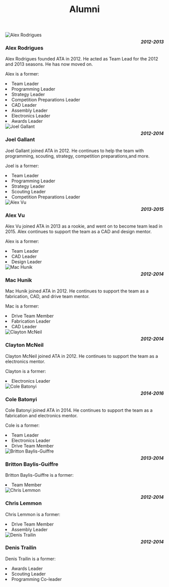 ﻿---
layout: team 
title: Alumni 
---
<main role="main">
      <div class="album py-4">
        <div class="container">
          <div class="row">
            <div class="col-md-4">
              <div class="card mb-4 box-shadow">
				<img class="img-fluid" alt="Alex Rodrigues" src="/resources/img/alumni/alex-rodrigues.jpg">
                <div class="card-body">
				<h3 class="card-text" style="float:left">Alex Rodrigues</h3>
				<h4 class="card-text" style="font-style:italic; float:right; margin-top: 5px;">2012-2013</h4>
				<p class="card-text" style="clear:both">Alex Rodrigues founded ATA in 2012. He acted as Team Lead for the 2012 and 2013 seasons. He has now moved on.</p>
				<p class="card-text">Alex is a former:</p>
					<li class="card-text">Team Leader</li>
					<li class="card-text">Programming Leader</li>
					<li class="card-text">Strategy Leader</li>
					<li class="card-text">Competition Preparations Leader</li>
					<li class="card-text">CAD Leader</li>
					<li class="card-text">Assembly Leader</li>
					<li class="card-text">Electronics Leader</li>
					<li class="card-text">Awards Leader</li>
                </div>
              </div>
            </div>
            <div class="col-md-4">
              <div class="card mb-4 box-shadow">
				<img class="img-fluid" alt="Joel Gallant" src="/resources/img/alumni/joel-gallant.jpg">
                <div class="card-body">
				<h3 class="card-text" style="float:left">Joel Gallant</h3>
				<h4 class="card-text" style="font-style:italic; margin-top: 5px; float:right">2012-2014</h4>
				<p class="card-text" style="clear:both">Joel Gallant joined ATA in 2012. He continues to help the team with programming, scouting, strategy, competition preparations,and more.</p>
				<p class="card-text">Joel is a former:</p>
					<li class="card-text">Team Leader</li>
					<li class="card-text">Programming Leader</li>
					<li class="card-text">Strategy Leader</li>
					<li class="card-text">Scouting Leader</li>
					<li class="card-text">Competition Preparations Leader</li>
                </div>
              </div>
            </div>
            <div class="col-md-4">
              <div class="card mb-4 box-shadow">
				<img class="img-fluid" alt="Alex Vu" src="/resources/img/alumni/alex-vu.png">
                <div class="card-body">
				<h3 class="card-text" style="float:left">Alex Vu</h3>
				<h4 class="card-text" style="font-style:italic; margin-top:5px; float:right">2013-2015</h4>
				<p class="card-text" style="clear:both">Alex Vu joined ATA in 2013 as a rookie, and went on to become team lead in 2015. Alex continues to support the team as a CAD and design mentor.</p>
				<p class="card-text">Alex is a former:</p>
					<li class="card-text">Team Leader</li>
					<li class="card-text">CAD Leader</li>
					<li class="card-text">Design Leader</li>
                </div>
              </div>
            </div>
            <div class="col-md-4">
              <div class="card mb-4 box-shadow">
				<img class="img-fluid" alt="Mac Hunik" src="/resources/img/alumni/mac-hunik.png">
                <div class="card-body">
				<h3 class="card-text" style="float:left">Mac Hunik</h3>
				<h4 class="card-text" style="font-style:italic; margin-top:5px; float:right">2012-2014</h4>
				<p class="card-text" style="clear:both">Mac Hunik joined ATA in 2012. He continues to support the team as a fabrication, CAD, and drive team mentor.</p>
				<p class="card-text">Mac is a former:</p>
					<li class="card-text">Drive Team Member</li>
					<li class="card-text">Fabrication Leader</li>
					<li class="card-text">CAD Leader</li>
                </div>
              </div>
            </div>
            <div class="col-md-4">
              <div class="card mb-4 box-shadow">
				<img class="img-fluid" alt="Clayton McNeil" src="/resources/img/alumni/clayton-mcneil.jpg">                
				<div class="card-body">
				<h3 class="card-text" style="float:left">Clayton McNeil</h3>
				<h4 class="card-text" style="font-style:italic; margin-top: 5px; float:right">2012-2014</h4>
				<p class="card-text" style="clear:both">Clayton McNeil joined ATA in 2012. He continues to support the team as a electronics mentor.</p>
				<p class="card-text">Clayton is a former:</p>
					<li class="card-text">Electronics Leader</li>
                </div>
              </div>
            </div>
            <div class="col-md-4">
              <div class="card mb-4 box-shadow">
				<img class="img-fluid" alt="Cole Batonyi" src="/resources/img/alumni/cole-batonyi.png">
                <div class="card-body">
				<h3 class="card-text" style="float:left">Cole Batonyi</h3>
				<h4 class="card-text" style="font-style:italic; margin-top: 5px; float:right">2014-2016</h4>
				<p class="card-text" style="clear:both">Cole Batonyi joined ATA in 2014. He continues to support the team as a fabrication and electronics mentor.</p>
				<p class="card-text">Cole is a former:</p>
					<li class="card-text">Team Leader</li>
					<li class="card-text">Electronics Leader</li>
					<li class="card-text">Drive Team Member</li>
                </div>
              </div>
            </div>
			<div class="col-md-4">
              <div class="card mb-4 box-shadow">
				<img class="img-fluid" alt="Britton Baylis-Guiffre" src="/resources/img/alumni/britton-baylis-giuffre.png">
                <div class="card-body">
				<h3 class="card-text" style="float:left">Britton Baylis-Guiffre</h3>
				<h4 class="card-text" style="font-style:italic; margin-top: 5px; float:right">2013-2014</h4>
				<p class="card-text" style="clear:both">Britton Baylis-Guiffre is a former:</p>
					<li class="card-text">Team Member</li>
                </div>
              </div>
            </div>
			<div class="col-md-4">
              <div class="card mb-4 box-shadow">
				<img class="img-fluid" alt="Chris Lemmon" src="/resources/img/alumni/chris-lemmon.png">
                <div class="card-body">
				<h3 class="card-text" style="float:left">Chris Lemmon</h3>
				<h4 class="card-text" style="font-style:italic; margin-top: 5px; float:right">2012-2014</h4>
				<p class="card-text" style="clear:both">Chris Lemmon is a former:</p>
					<li class="card-text">Drive Team Member</li>
					<li class="card-text">Assembly Leader</li>
                </div>
              </div>
            </div>
			<div class="col-md-4">
              <div class="card mb-4 box-shadow">
				<img class="img-fluid" alt="Denis Trailin" src="/resources/img/alumni/denis-trailin.jpg">
                <div class="card-body">
				<h3 class="card-text" style="float:left">Denis Trailin</h3>
				<h4 class="card-text" style="font-style:italic; margin-top: 5px; float:right">2012-2014</h4>
				<p class="card-text" style="clear:both">Denis Trailin is a former:</p>
					<li class="card-text">Awards Leader</li>
					<li class="card-text">Scouting Leader</li>
					<li class="card-text">Programming Co-leader</li>
                </div>
              </div>
            </div>
          </div>
        </div>
      </div>
    </main>
